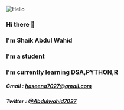 ![Hello]("C:\Users\skmdw\Downloads\print-142507206.jpg")
### Hi there 👋
### I'm Shaik Abdul Wahid
### I'm a student
### I'm currently learning DSA,PYTHON,R


##### Gmail : haseena7027@gmail.com
##### Twitter : [@Abdulwahid7027](https://twitter.com/Abdulwahid7027)
